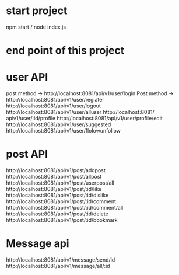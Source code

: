 # start project
npm start / node index.js

# end point of this project
# user API
 post method ->  http://localhost:8081/api/v1/user/login
 Post method ->  http://localhost:8081/api/v1/user/regiater
 http://localhost:8081/api/v1/user/logout
 http://localhost:8081/api/v1/user/alluser
 http://localhost:8081/ apiv1/user/:id/profile
 http://localhost:8081/api/v1/user/profile/edit
 http://localhost:8081/api/v1/user/suggested
 http://localhost:8081/api/v1/user/flolowunfollow
 

# post API
http://localhost:8081/api/v1/post/addpost
http://localhost:8081/api/v1/post/allpost
http://localhost:8081/api/v1/post/userpost/all
http://localhost:8081/api/v1/post/:id/like
http://localhost:8081/api/v1/post/:id/dislike
http://localhost:8081/api/v1/post/:id/comment
http://localhost:8081/api/v1/post/:id/comment/all
http://localhost:8081/api/v1/post/:id/delete
http://localhost:8081/api/v1/post/:id/bookmark
# Message api
http://localhost:8081/api/v1/message/send/id
http://localhost:8081/api/v1/message/all/:id

